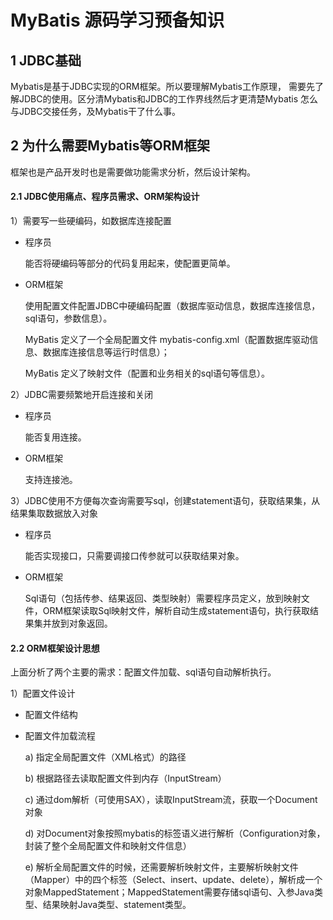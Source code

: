 # MyBatis 源码学习预备知识

## 1 JDBC基础

Mybatis是基于JDBC实现的ORM框架。所以要理解Mybatis工作原理，
需要先了解JDBC的使用。区分清Mybatis和JDBC的工作界线然后才更清楚Mybatis
怎么与JDBC交接任务，及Mybatis干了什么事。

## 2 为什么需要Mybatis等ORM框架

框架也是产品开发时也是需要做功能需求分析，然后设计架构。

#### 2.1 JDBC使用痛点、程序员需求、ORM架构设计

1）需要写一些硬编码，如数据库连接配置

+ 程序员

  能否将硬编码等部分的代码复用起来，使配置更简单。

+ ​ORM框架

  使用配置文件配置JDBC中硬编码配置（数据库驱动信息，数据库连接信息，sql语句，参数信息）。

  MyBatis 定义了一个全局配置文件 mybatis-config.xml（配置数据库驱动信息、数据库连接信息等运行时信息）；

  MyBatis 定义了映射文件（配置和业务相关的sql语句等信息）。

2）JDBC需要频繁地开启连接和关闭

+ 程序员

  能否复用连接。

+ ORM框架

  支持连接池。

3）JDBC使用不方便每次查询需要写sql，创建statement语句，获取结果集，从结果集取数据放入对象

+ 程序员

  能否实现接口，只需要调接口传参就可以获取结果对象。

+ ORM框架

  Sql语句（包括传参、结果返回、类型映射）需要程序员定义，放到映射文件，ORM框架读取Sql映射文件，解析自动生成statement语句，执行获取结果集并放到对象返回。

#### 2.2 ORM框架设计思想

上面分析了两个主要的需求：配置文件加载、sql语句自动解析执行。

1）配置文件设计

+ 配置文件结构

+ 配置文件加载流程

  a) 指定全局配置文件（XML格式）的路径

  b) 根据路径去读取配置文件到内存（InputStream）

  c) 通过dom解析（可使用SAX），读取InputStream流，获取一个Document对象

  d) 对Document对象按照mybatis的标签语义进行解析（Configuration对象，封装了整个全局配置文件和映射文件信息）

  e) 解析全局配置文件的时候，还需要解析映射文件，主要解析映射文件（Mapper）中的四个标签（Select、insert、update、delete），解析成一个对象MappedStatement；MappedStatement需要存储sql语句、入参Java类型、结果映射Java类型、statement类型。